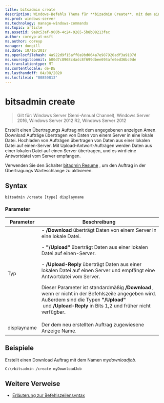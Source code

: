 ```yaml
---
title: bitsadmin create
description: Windows-Befehls Thema für **bizadmin Create**, mit dem ein Übertragungs Auftrag mit dem angegebenen anzeigen Amen erstellt wird.
ms.prod: windows-server
ms.technology: manage-windows-commands
ms.topic: article
ms.assetid: 9a8c53af-900b-4c24-9265-5b8b08213fac
author: coreyp-at-msft
ms.author: coreyp
manager: dongill
ms.date: 10/16/2017
ms.openlocfilehash: 4a922d9f15aff0a9bd064a7e987920adf3a9107d
ms.sourcegitcommit: b00d7c8968c4adc8f699dbee694afe6ed36bc9de
ms.translationtype: MT
ms.contentlocale: de-DE
ms.lasthandoff: 04/08/2020
ms.locfileid: "80850813"
---
```

# <a name="bitsadmin-create"></a>bitsadmin create

>Gilt für: Windows Server (Semi-Annual Channel), Windows Server 2016, Windows Server 2012 R2, Windows Server 2012

Erstellt einen Übertragungs Auftrag mit dem angegebenen anzeigen Amen. Download Aufträge übertragen von Daten von einem Server in eine lokale Datei. Hochladen von Aufträgen übertragen von Daten aus einer lokalen Datei auf einen-Server. Mit Upload-Antwort-Aufträgen werden Daten aus einer lokalen Datei auf einen Server übertragen, und es wird eine Antwortdatei vom Server empfangen.

Verwenden Sie den Schalter [bitadmin Resume](bitsadmin-resume.md) , um den Auftrag in der Übertragungs Warteschlange zu aktivieren.

## <a name="syntax"></a>Syntax

```
bitsadmin /create [type] displayname
```

### <a name="parameters"></a>Parameter

| Parameter | Beschreibung |
| ------- | -------- |
| Typ | -  **/Download** überträgt Daten von einem Server in eine lokale Datei.<p>-  **"/Upload"** überträgt Daten aus einer lokalen Datei auf einen-Server.<p>-  **/Upload-Reply** überträgt Daten aus einer lokalen Datei auf einen Server und empfängt eine Antwortdatei vom Server.<p>Dieser Parameter ist standardmäßig **/Download** , wenn er nicht in der Befehlszeile angegeben wird. Außerdem sind die Typen **"/Upload"**  und **/Upload-Reply** in Bits 1,2 und früher nicht verfügbar. |
| displayname | Der dem neu erstellten Auftrag zugewiesene Anzeige Name. |

## <a name="examples"></a><a name=BKMK_examples></a>Beispiele

Erstellt einen Download Auftrag mit dem Namen *mydownloadjob*.

```
C:\>bitsadmin /create myDownloadJob
```

## <a name="additional-references"></a>Weitere Verweise

- [Erläuterung zur Befehlszeilensyntax](command-line-syntax-key.md)
